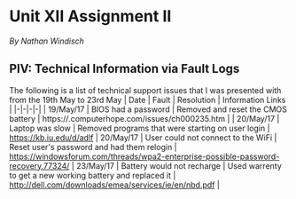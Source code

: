 # Unit XII Assignment II
*By Nathan Windisch*

## PIV: Technical Information via Fault Logs
The following is a list of technical support issues that I was presented with from the 19th May to 23rd May
| Date | Fault | Resolution | Information Links |
|-|-|-|-|
| 19/May/17 | BIOS had a password | Removed and reset the CMOS battery | https://.computerhope.com/issues/ch000235.htm |
| 20/May/17 | Laptop was slow | Removed programs that were starting on user login | https://kb.iu.edu/d/adlf
| 20/May/17 | User could not connect to the WiFi | Reset user's password and had them relogin | https://windowsforum.com/threads/wpa2-enterprise-possible-password-recovery.77324/
| 23/May/17 | Battery would not recharge | Used warrenty to get a new working battery and replaced it | http://dell.com/downloads/emea/services/ie/en/nbd.pdf |

## 
